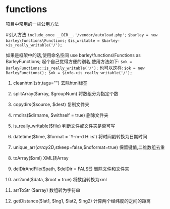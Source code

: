 # functions
项目中常用的一些公用方法

#引入方法
`include_once __DIR__.'/vendor/autoload.php';`
`$barley = new barley\functions\Functions;`
`$is_writable = $barley->is_really_writable('/');`

如果是框架中的话,使用命名空间
use barley\functions\Functions as BarleyFunctions;
起个自己觉得方便的别名,使用方法如下:
`$ok = BarleyFunctions::is_really_writable('/');`
也可以这样:
`$ok = new BarleyFunctions();
 $ok = $info->is_really_writable('/');`

1. cleanhtml($str,$tags="")
        去除html标签                        

2. splitArray($array, $groupNum)                                   将数组分为指定个数

3. copydirs($source, $dest)                                        复制文件夹

4. rmdirs($dirname, $withself = true)                              删除文件夹

5. is_really_writable($file)                                       判断文件或文件夹是否可写

6. datetime($time, $format = 'Y-m-d H:i:s')                        将时间戳转换为日期时间

7. unique_arr($array2D,$stkeep=false,$ndformat=true)               保留键值,二维数组去重               

8. toArray($xml)                                                   XML转Array

9. delDirAndFile($path, $delDir = FALSE)                           删除文件和文件夹

10. arr2xml($data, $root = true)                                   将数组转换为xml

11. arrToStr ($array)                                              数组转为字符串

12. getDistance($lat1, $lng1, $lat2, $lng2)                         计算两个经纬度的之间的距离
